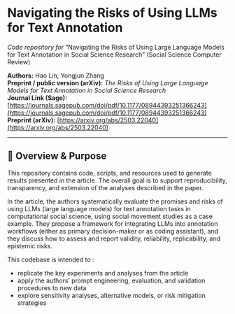 # Navigating the Risks of Using LLMs for Text Annotation  
*Code repository for* “Navigating the Risks of Using Large Language Models for Text Annotation in Social Science Research” (Social Science Computer Review)  

**Authors:** Hao Lin, Yongjun Zhang  
**Preprint / public version (arXiv):** *The Risks of Using Large Language Models for Text Annotation in Social Science Research*  
**Journal Link (Sage):** [https://journals.sagepub.com/doi/pdf/10.1177/08944393251366243](https://journals.sagepub.com/doi/pdf/10.1177/08944393251366243)  
**Preprint (arXiv):** [https://arxiv.org/abs/2503.22040](https://arxiv.org/abs/2503.22040)  

---

## 📘 Overview & Purpose

This repository contains code, scripts, and resources used to generate results presented in the article. The overall goal is to support reproducibility, transparency, and extension of the analyses described in the paper.

In the article, the authors systematically evaluate the promises and risks of using LLMs (large language models) for text annotation tasks in computational social science, using social movement studies as a case example. They propose a framework for integrating LLMs into annotation workflows (either as primary decision-maker or as coding assistant), and they discuss how to assess and report validity, reliability, replicability, and epistemic risks. 

This codebase is intended to :

- replicate the key experiments and analyses from the article  
- apply the authors’ prompt engineering, evaluation, and validation procedures to new data  
- explore sensitivity analyses, alternative models, or risk mitigation strategies  


